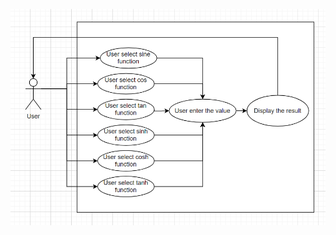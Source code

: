 ![alt text](https://github.com/99003572/Arya-Calculator/blob/main/2.%20Design/Low%20Level%20Design/Trignometry/Trigonometry_Behavioural_Diagram.png)
